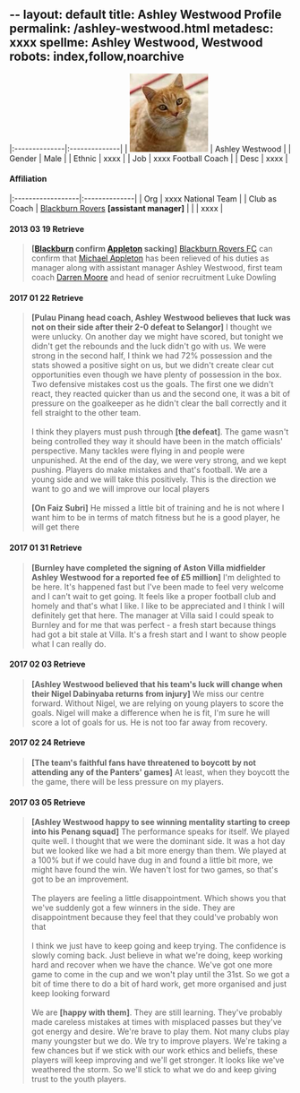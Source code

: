--
layout: default
title: Ashley Westwood Profile
permalink: /ashley-westwood.html
metadesc: xxxx
spellme: Ashley Westwood, Westwood
robots: index,follow,noarchive
---
|:--------------|:--------------|
| <img src='assets/img/pic.jpg'> 			| Ashley Westwood |
| Gender		| Male |
| Ethnic		| xxxx |
| Job			| xxxx Football Coach |
| Desc			| xxxx |

#### Affiliation

|:------------------|:--------------|
| Org				| xxxx National Team |
| Club as Coach		| <a href='blackburn-rovers-fc.html'>Blackburn Rovers</a> <b>[assistant manager]</b> |
| 					| xxxx |

<!-- isi -->



#### 2013 03 19 Retrieve
> <b>[<a href='blackburn-rovers-fc.html'>Blackburn</a> confirm <a href='michael-appleton.html'>Appleton</a> sacking]</b> <a href='blackburn-rovers-fc.html'>Blackburn Rovers FC</a> can confirm that <a href='michael-appleton.html'>Michael Appleton</a> has been relieved of his duties as manager along with assistant manager Ashley Westwood, first team coach <a href='darren-moore.html'>Darren Moore</a> and head of senior recruitment Luke Dowling


#### 2017 01 22 Retrieve
> <b>[Pulau Pinang head coach, Ashley Westwood believes that luck was not on their side after their 2-0 defeat to Selangor]</b> I thought we were unlucky. On another day we might have scored, but tonight we didn't get the rebounds and the luck didn't go with us. We were strong in the second half, I think we had 72% possession and the stats showed a positive sight on us, but we didn't create clear cut opportunities even though we have plenty of possession in the box. Two defensive mistakes cost us the goals. The first one we didn't react, they reacted quicker than us and the second one, it was a bit of pressure on the goalkeeper as he didn't clear the ball correctly and it fell straight to the other team.<br><br>I think they players must push through <b>[the defeat]</b>. The game wasn't being controlled they way it should have been in the match officials' perspective. Many tackles were flying in and people were unpunished. At the end of the day, we were very strong, and we kept pushing. Players do make mistakes and that's football. We are a young side and we will take this positively. This is the direction we want to go and we will improve our local players<br><br><b>[On Faiz Subri]</b> He missed a little bit of training and he is not where I want him to be in terms of match fitness but he is a good player, he will get there


#### 2017 01 31 Retrieve
> <b>[Burnley have completed the signing of Aston Villa midfielder Ashley Westwood for a reported fee of £5 million]</b> I'm delighted to be here. It's happened fast but I've been made to feel very welcome and I can't wait to get going. It feels like a proper football club and homely and that's what I like. I like to be appreciated and I think I will definitely get that here. The manager at Villa said I could speak to Burnley and for me that was perfect - a fresh start because things had got a bit stale at Villa. It's a fresh start and I want to show people what I can really do.


#### 2017 02 03 Retrieve
> <b>[Ashley Westwood believed that his team's luck will change when their Nigel Dabinyaba returns from injury]</b> We miss our centre forward. Without Nigel, we are relying on young players to score the goals. Nigel will make a difference when he is fit, I'm sure he will score a lot of goals for us. He is not too far away from recovery.


#### 2017 02 24 Retrieve
> <b>[The team's faithful fans have threatened to boycott by not attending any of the Panters' games]</b> At least, when they boycott the the game, there will be less pressure on my players.


#### 2017 03 05 Retrieve
> <b>[Ashley Westwood happy to see winning mentality starting to creep into his Penang squad]</b> The performance speaks for itself. We played quite well. I thought that we were the dominant side. It was a hot day but we looked like we had a bit more energy than them. We played at a 100% but if we could have dug in and found a little bit more, we might have found the win. We haven't lost for two games, so that's got to be an improvement.<br><br>The players are feeling a little disappointment. Which shows you that we've suddenly got a few winners in the side. They are disappointment because they feel that they could've probably won that<br><br>I think we just have to keep going and keep trying. The confidence is slowly coming back. Just believe in what we're doing, keep working hard and recover when we have the chance. We've got one more game to come in the cup and we won't play until the 31st. So we got a bit of time there to do a bit of hard work, get more organised and just keep looking forward<br><br>We are <b>[happy with them]</b>. They are still learning. They've probably made careless mistakes at times with misplaced passes but they've got energy and desire. We're brave to play them. Not many clubs play many youngster but we do. We try to improve players. We're taking a few chances but if we stick with our work ethics and beliefs, these players will keep improving and we'll get stronger. It looks like we've weathered the storm. So we'll stick to what we do and keep giving trust to the youth players.
